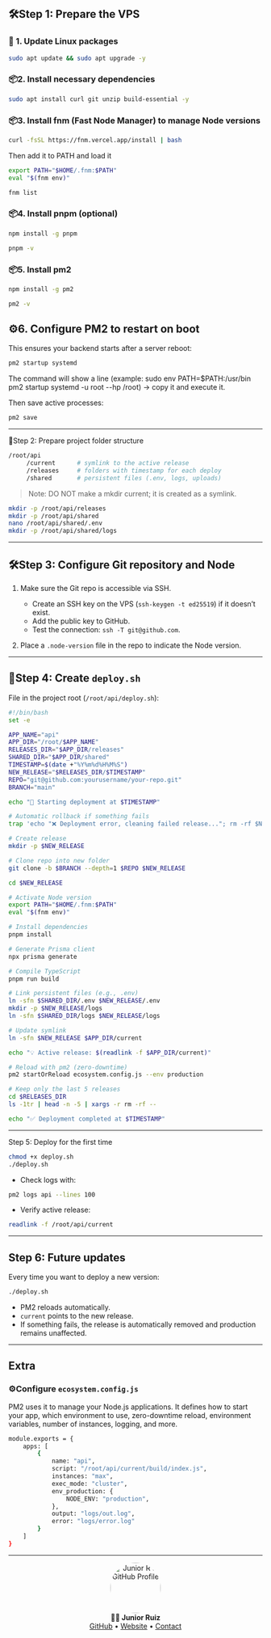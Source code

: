 ## 🛠️Step 1: Prepare the VPS

### 🔁 1. Update Linux packages

```bash
sudo apt update && sudo apt upgrade -y
```

### 📦2. Install necessary dependencies

```bash
sudo apt install curl git unzip build-essential -y
```

### 📦3. Install fnm (Fast Node Manager) to manage Node versions

```bash
curl -fsSL https://fnm.vercel.app/install | bash
```

Then add it to PATH and load it

```bash
export PATH="$HOME/.fnm:$PATH"
eval "$(fnm env)"
```

```bash
fnm list
```

### 📦4. Install pnpm (optional)

```bash
npm install -g pnpm
```

```bash
pnpm -v
```

### 📦5. Install pm2

```bash
npm install -g pm2
```

```bash
pm2 -v
```

## ⚙️6. Configure PM2 to restart on boot

This ensures your backend starts after a server reboot:

```bash
pm2 startup systemd
```

The command will show a line (example: sudo env PATH=$PATH:/usr/bin pm2 startup systemd -u root --hp /root) → copy it and execute it.

Then save active processes:

```bash
pm2 save
```

---

📏Step 2: Prepare project folder structure

```bash
/root/api
     /current      # symlink to the active release
     /releases     # folders with timestamp for each deploy
     /shared       # persistent files (.env, logs, uploads)
```

> Note: DO NOT make a mkdir current; it is created as a symlink.

```bash
mkdir -p /root/api/releases
mkdir -p /root/api/shared
nano /root/api/shared/.env
mkdir -p /root/api/shared/logs
```

---

## 🛠️Step 3: Configure Git repository and Node

1. Make sure the Git repo is accessible via SSH.

   - Create an SSH key on the VPS (`ssh-keygen -t ed25519`) if it doesn’t exist.
   - Add the public key to GitHub.
   - Test the connection: `ssh -T git@github.com`.

2. Place a `.node-version` file in the repo to indicate the Node version.

---

## 🚀Step 4: Create `deploy.sh`

File in the project root (`/root/api/deploy.sh`):

```bash
#!/bin/bash
set -e

APP_NAME="api"
APP_DIR="/root/$APP_NAME"
RELEASES_DIR="$APP_DIR/releases"
SHARED_DIR="$APP_DIR/shared"
TIMESTAMP=$(date +"%Y%m%d%H%M%S")
NEW_RELEASE="$RELEASES_DIR/$TIMESTAMP"
REPO="git@github.com:yourusername/your-repo.git"
BRANCH="main"

echo "🚀 Starting deployment at $TIMESTAMP"

# Automatic rollback if something fails
trap 'echo "❌ Deployment error, cleaning failed release..."; rm -rf $NEW_RELEASE' ERR

# Create release
mkdir -p $NEW_RELEASE

# Clone repo into new folder
git clone -b $BRANCH --depth=1 $REPO $NEW_RELEASE

cd $NEW_RELEASE

# Activate Node version
export PATH="$HOME/.fnm:$PATH"
eval "$(fnm env)"

# Install dependencies
pnpm install

# Generate Prisma client
npx prisma generate

# Compile TypeScript
pnpm run build

# Link persistent files (e.g., .env)
ln -sfn $SHARED_DIR/.env $NEW_RELEASE/.env
mkdir -p $NEW_RELEASE/logs
ln -sfn $SHARED_DIR/logs $NEW_RELEASE/logs

# Update symlink
ln -sfn $NEW_RELEASE $APP_DIR/current

echo "💡 Active release: $(readlink -f $APP_DIR/current)"

# Reload with pm2 (zero-downtime)
pm2 startOrReload ecosystem.config.js --env production

# Keep only the last 5 releases
cd $RELEASES_DIR
ls -1tr | head -n -5 | xargs -r rm -rf --

echo "✅ Deployment completed at $TIMESTAMP"
```

---

Step 5: Deploy for the first time

```bash
chmod +x deploy.sh
./deploy.sh
```

- Check logs with:

```bash
pm2 logs api --lines 100
```

- Verify active release:

```bash
readlink -f /root/api/current
```

---

## Step 6: Future updates

Every time you want to deploy a new version:

```bash
./deploy.sh
```

- PM2 reloads automatically.
- `current` points to the new release.
- If something fails, the release is automatically removed and production remains unaffected.

---

## Extra

### ⚙️Configure `ecosystem.config.js`

PM2 uses it to manage your Node.js applications. It defines how to start your app, which environment to use, zero-downtime reload, environment variables, number of instances, logging, and more.

```bash
module.exports = {
    apps: [
        {
            name: "api",
            script: "/root/api/current/build/index.js",
            instances: "max",
            exec_mode: "cluster",
            env_production: {
                NODE_ENV: "production",
            },
            output: "logs/out.log",
            error: "logs/error.log"
        }
    ]
}
```

---

<div align="center"> 
  <a href="https://github.com/junior-r"> 
    <img src="https://avatars.githubusercontent.com/junior-r" loading="lazy" width="100" style="border-radius: 50%;" alt="Junior R's GitHub Profile"> 
  </a> <br /> <strong>👨‍💻 Junior Ruiz</strong> 
  <br /> 
  <a href="https://github.com/junior-r" target="_blank">GitHub</a> • 
  <a href="https://junior-dev.vercel.app/" target="_blank">Website</a> • 
  <a href="mailto:juniorruiz331@gmail.com">Contact</a> 
</div>
